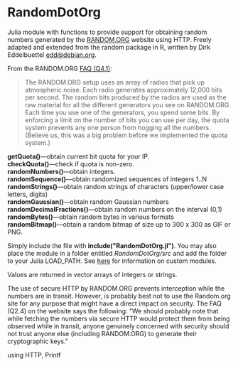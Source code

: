 # RandomDotOrg

Julia module with functions to provide support for obtaining random numbers generated by the <a href="https://random.org">RANDOM.ORG</a> website using HTTP. Freely adapted and extended from the random package in R, written by Dirk Eddelbuettel <edd@debian.org>.

From the RANDOM.ORG <a href="https://www.random.org/faq">FAQ (Q4.1)</a>:
<blockquote>The RANDOM.ORG setup uses an array of radios that pick up atmospheric noise. Each radio generates approximately 12,000 bits per second. The random bits produced by the radios are used as the raw material for all the different generators you see on RANDOM.ORG. Each time you use one of the generators, you spend some bits. By enforcing a limit on the number of bits you can use per day, the quota system prevents any one person from hogging all the numbers. (Believe us, this was a big problem before we implemented the quota system.)</blockquote>

<b>getQuota()</b>&mdash;obtain current bit quota for your IP.<br>
<b>checkQuota()</b>&mdash;check if quota is non-zero.<br>
<b>randomNumbers()</b>&mdash;obtain integers.<br>
<b>randomSequence()</b>&mdash;obtain randomized sequences of integers 1..N<br>
<b>randomStrings()</b>&mdash;obtain random strings of characters (upper/lower case letters, digits)<br>
<b>randomGaussian()</b>&mdash;obtain random Gaussian numbers<br>
<b>randomDecimalFractions()</b>&mdash;obtain random numbers on the interval (0,1)<br>
<b>randomBytes()</b>&mdash;obtain random bytes in various formats<br>
<b>randomBitmap()</b>&mdash;obtain a random bitmap of size up to 300 x 300 as GIF or PNG.

Simply include the file with <b>include("RandomDotOrg.jl")</b>. You may also place the module in a folder entitled <i>RandomDotOrg/src</i> and add the folder to your Julia LOAD_PATH. See <a href="https://en.wikibooks.org/wiki/Introducing_Julia/Modules_and_packages#How_does_Julia_find_a_module?">here</a> for information on custom modules.

Values are returned in vector arrays of integers or strings.

The use of secure HTTP by RANDOM.ORG prevents interception while the numbers are in transit. However, is probably best not to use the Random.org site for any purpose that might have a direct impact on security. The FAQ (Q2.4) on the website says the following: "We should probably note that while fetching the numbers via secure HTTP would protect them from being observed while in transit, anyone genuinely concerned with security should not trust anyone else (including RANDOM.ORG) to generate their cryptographic keys."

using HTTP, Printf
